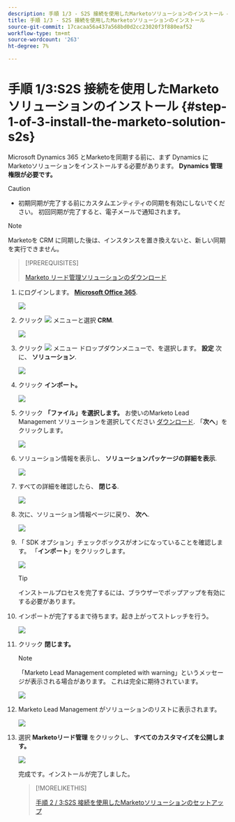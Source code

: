 ```yaml
---
description: 手順 1/3 - S2S 接続を使用したMarketoソリューションのインストール — Marketoドキュメント — 製品ドキュメント
title: 手順 1/3 - S2S 接続を使用したMarketoソリューションのインストール
source-git-commit: 17cacaa56a437a568bd0d2cc23020f3f880eaf52
workflow-type: tm+mt
source-wordcount: '263'
ht-degree: 7%

---
```


# 手順 1/3:S2S 接続を使用したMarketoソリューションのインストール {#step-1-of-3-install-the-marketo-solution-s2s}

Microsoft Dynamics 365 とMarketoを同期する前に、まず Dynamics にMarketoソリューションをインストールする必要があります。 **Dynamics 管理権限が必要です。**

>[!CAUTION]
>
>* 初期同期が完了する前にカスタムエンティティの同期を有効にしないでください。 初回同期が完了すると、電子メールで通知されます。


>[!NOTE]
>
>Marketoを CRM に同期した後は、インスタンスを置き換えないと、新しい同期を実行できません。

>[!PREREQUISITES]
>
>[Marketo リード管理ソリューションのダウンロード](/help/marketo/product-docs/crm-sync/microsoft-dynamics-sync/sync-setup/download-the-marketo-lead-management-solution.md)

1. にログインします。 **[Microsoft Office 365](https://login.microsoftonline.com/)**.

   ![](assets/image2015-3-16-15-3a58-3a55.png)

1. クリック ![](assets/image2015-3-16-16-3a1-3a13.png) メニューと選択 **CRM**.

   ![](assets/image2015-3-16-16-3a0-3a10.png)

1. クリック ![](assets/image2015-5-13-10-3a5-3a8.png) メニュー ドロップダウンメニューで、を選択します。 **設定** 次に、 **ソリューション**.

   ![](assets/image2015-5-13-10-3a4-3a1.png)

1. クリック **インポート。**

   ![](assets/image2015-3-19-8-3a34-3a8.png)

1. クリック **「ファイル」を選択します。** お使いのMarketo Lead Management ソリューションを選択してください [ダウンロード](/help/marketo/product-docs/crm-sync/microsoft-dynamics-sync/sync-setup/download-the-marketo-lead-management-solution.md). 「**次へ**」をクリックします。

   ![](assets/image2015-10-9-14-3a44-3a14.png)

1. ソリューション情報を表示し、 **ソリューションパッケージの詳細を表示**.

   ![](assets/image2015-10-9-15-3a4-3a16.png)

1. すべての詳細を確認したら、 **閉じる**.

   ![](assets/image2015-10-9-14-3a57-3a3.png)

1. 次に、ソリューション情報ページに戻り、 **次へ**.

   ![](assets/image2015-10-9-14-3a59-3a24.png)

1. 「 SDK オプション」チェックボックスがオンになっていることを確認します。 「**インポート**」をクリックします。

   ![](assets/image2015-10-9-15-3a7-3a12.png)

   >[!TIP]
   >
   >インストールプロセスを完了するには、ブラウザーでポップアップを有効にする必要があります。

1. インポートが完了するまで待ちます。起き上がってストレッチを行う。

   ![](assets/image2015-3-11-11-3a34-3a9.png)

1. クリック **閉じます。**

   >[!NOTE]
   >
   >「Marketo Lead Management completed with warning」というメッセージが表示される場合があります。 これは完全に期待されています。

   ![](assets/image2015-3-13-9-3a54-3a39.png)

1. Marketo Lead Management がソリューションのリストに表示されます。

   ![](assets/image2015-3-19-8-3a40-3a38.png)

1. 選択 **Marketoリード管理** をクリックし、 **すべてのカスタマイズを公開します。**

   ![](assets/image2015-3-19-8-3a41-3a21.png)

   完成です。インストールが完了しました。

   >[!MORELIKETHIS]
   >
   >[手順 2 / 3:S2S 接続を使用したMarketoソリューションのセットアップ](/help/marketo/product-docs/crm-sync/microsoft-dynamics-sync/sync-setup/microsoft-dynamics-365-with-s2s-connection/step-2-of-3-set-up.md)
